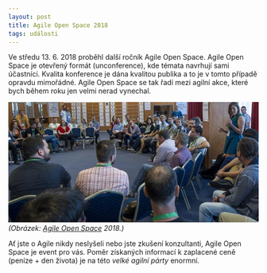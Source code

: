 ```yaml
---
layout: post
title: Agile Open Space 2018
tags: události
---
```


Ve středu 13. 6. 2018 proběhl další ročník Agile Open Space.
Agile Open Space je otevřený formát (unconference), kde témata navrhují sami účastníci.
Kvalita konference je dána kvalitou publika a to je v tomto případě opravdu mimořádné.
Agile Open Space se tak řadí mezi agilní akce, které bych během roku jen velmi nerad vynechal.

![Agile Open Space 2018](/assets/agile-open-space-2018.jpg)
*(Obrázek: [Agile Open Space](https://www.agileopenspace.cz/) 2018.)*

Ať jste o Agile nikdy neslyšeli nebo jste zkušení konzultanti, Agile Open Space je event pro vás.
Poměr získaných informací k zaplacené ceně (peníze + den života) je na této *velké agilní párty* enormní.
